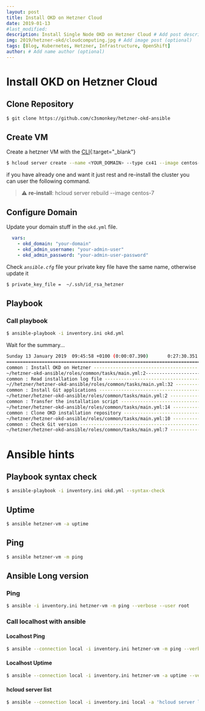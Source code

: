 ```yaml
---
layout: post
title: Install OKD on Hetzner Cloud
date: 2019-01-13
#last_modified:
description: Install Single Node OKD on Hetzner Cloud # Add post description (optional)
img: 2019/hetzner-okd/cloudcomputing.jpg # Add image post (optional)
tags: [Blog, Kubernetes, Hetzner, Infrastructure, OpenShift]
author: # Add name author (optional)
---
```

# Install OKD on Hetzner Cloud
## Clone Repository

```bash
$ git clone https://github.com/c3smonkey/hetzner-okd-ansible
```
## Create VM
Create a hetzner VM with the [CLI](https://github.com/hetznercloud/cli){:target="_blank"}

```bash
$ hcloud server create --name <YOUR_DOMAIN> --type cx41 --image centos-7 --ssh-key <YOUR_HETZNER_SSH_KEY> --datacenter hel1-dc2
```
 
if you have already one and want it just rest and re-install the cluster you can user the following command.
> ⚠️ **re-install**: hcloud server rebuild <your-domain> --image centos-7

## Configure Domain
Update your domain stuff in the `okd.yml` file.
```yaml
  vars:
    - okd_domain: "your-domain"
    - okd_admin_username: "your-admin-user"
    - okd_admin_password: "your-admin-user-password"
```    

Check _`ansible.cfg`_ file your private key file have the same name, otherwise update it
```bash
$ private_key_file =  ~/.ssh/id_rsa_hetzner
```

## Playbook
### Call playbook
```bash
$ ansible-playbook -i inventory.ini okd.yml
```

Wait for the summary...

```bash
Sunday 13 January 2019  09:45:58 +0100 (0:00:07.390)       0:27:30.351 ********
===============================================================================
common : Install OKD on Hetzner -------------------------------------- 1631.71s
~/hetzner-okd-ansible/roles/common/tasks/main.yml:2----------------------------
common : Read installation log file ------------------------------------- 7.39s
~//hetzner/hetzner-okd-ansible/roles/common/tasks/main.yml:32 -----------------
common : Install Git applications --------------------------------------- 3.89s
~/hetzner/hetzner-okd-ansible/roles/common/tasks/main.yml:2 -------------------
common : Transfer the installation script ------------------------------- 3.04s
~/hetzner/hetzner-okd-ansible/roles/common/tasks/main.yml:14 ------------------
common : Clone OKD installation repository ------------------------------ 2.72s
~/hetzner/hetzner-okd-ansible/roles/common/tasks/main.yml:10 ------------------
common : Check Git version ---------------------------------------------- 1.47s
~/hetzner/hetzner-okd-ansible/roles/common/tasks/main.yml:7 -------------------
```


# Ansible hints

## Playbook syntax check
```bash
$ ansible-playbook -i inventory.ini okd.yml --syntax-check
```
## Uptime
```bash
$ ansible hetzner-vm -a uptime
```
## Ping
```bash
$ ansible hetzner-vm -m ping
```
## Ansible Long version
### Ping
```bash
$ ansible -i inventory.ini hetzner-vm -m ping --verbose --user root
```
### Call localhost with ansible
#### Localhost Ping
```bash
$ ansible --connection local -i inventory.ini hetzner-vm -m ping --verbose --user root
```

#### Localhost Uptime
```bash
$ ansible --connection local -i inventory.ini hetzner-vm -a uptime --verbose --user root
```
#### hcloud server list

```bash
$ ansible --connection local -i inventory.ini local -a 'hcloud server list' --verbose --user root
```


[jekyll-docs]: https://jekyllrb.com/docs/home
[jekyll-gh]:   https://github.com/jekyll/jekyll
[jekyll-talk]: https://talk.jekyllrb.com/


